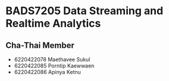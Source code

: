 # BADS7205 Data Streaming and Realtime Analytics

## Cha-Thai Member
- 6220422078 Maethavee Sukul
- 6220422085 Porntip Kaewwaen
- 6220422086 Apinya Ketnu

